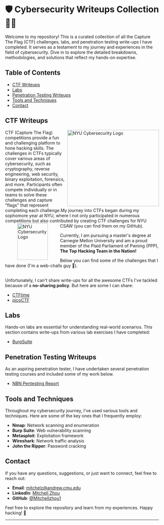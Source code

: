 # **🛡️ Cybersecurity Writeups Collection 🥷🏻**

Welcome to my repository! This is a curated collection of all the Capture The Flag (CTF) challenges, labs, and penetration testing write-ups I have completed. It serves as a testament to my journey and experiences in the field of cybersecurity. Dive in to explore the detailed breakdowns, methodologies, and solutions that reflect my hands-on expertise.

## Table of Contents

- [CTF Writeups](#ctf-writeups)
- [Labs](#labs)
- [Penetration Testing Writeups](#penetration-testing-writeups)
- [Tools and Techniques](#tools-and-techniques)
- [Contact](#contact)

## CTF Writeups

<img src="https://osiris.cyber.nyu.edu/logo.png" alt="NYU Cybersecurity Logo" width="300" height="250" align="right">
CTF (Capture The Flag) competitions provide a fun and challenging platform to hone hacking skills. The challenges in CTFs typically cover various areas of cybersecurity, such as cryptography, reverse engineering, web security, binary exploitation, forensics, and more. Participants often compete individually or in teams to solve these challenges and capture "flags" that represent completing each challenge.My journey into CTFs began during my sophomore year at NYU, where I not only participated in numerous competitions but also contributed by creating CTF challenges for NYU CSAW 
(you can find them on my GitHub).


<img src="https://pwning.net/images/new_logo.png" alt="NYU Cybersecurity Logo" width="100" height="120" align="left" hspace="40">

Currently, I am pursuing a master's degree at Carnegie Mellon University and am a proud member of the Plaid Parliament of Pwning (PPP), **The Top Hacking Team in the Nation!**

Below you can find some of the challenges that I have done (I'm a web-challs guy 🤭).
<br>&#8203;

Unfortunately, I can't share write-ups for all the awesome CTFs I've tackled because of a **no-sharing policy**. But here are some I can share:
- [CTFtime](CTFs/CTFtime)
- [picoCTF](CTFs/picoCTF)

## Labs

Hands-on labs are essential for understanding real-world scenarios. This section contains write-ups from various lab exercises I have completed:

- [BurpSuite](labs/Burp)


## Penetration Testing Writeups

As an aspiring penetration tester, I have undertaken several penetration testing courses and included some of my work below. 

- [NBN Pentesting Report](Pentesting%20Reports/NBN%20Pentesting%20Report.pdf)



## Tools and Techniques

Throughout my cybersecurity journey, I've used various tools and techniques. Here are some of the key ones that I frequently employ:

- **Nmap**: Network scanning and enumeration
- **Burp Suite**: Web vulnerability scanning
- **Metasploit**: Exploitation framework
- **Wireshark**: Network traffic analysis
- **John the Ripper**: Password cracking

## Contact

If you have any questions, suggestions, or just want to connect, feel free to reach out:

- **Email**: [mitchelz@andrew.cmu.edu](mailto:mitchelz@andrew.cmu.edu)
- **LinkedIn**: [Mitchell Zhou](https://www.linkedin.com/in/mitchell-zhou)
- **GitHub**: [@Mitchellzhou1](https://github.com/Mitchellzhou1)

Feel free to explore the repository and learn from my experiences. Happy hacking! 🚀

---
